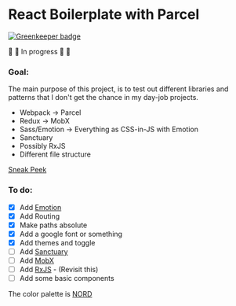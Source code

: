 # React Boilerplate with Parcel

[![Greenkeeper badge](https://badges.greenkeeper.io/dimitrisnl/React-Boilerplate-with-Parcel.svg)](https://greenkeeper.io/)

:construction: :construction: In progress :construction: :construction:

### Goal:

The main purpose of this project, is to test out different libraries and patterns that I don't get the chance in my day-job projects.

* Webpack -> Parcel
* Redux -> MobX
* Sass/Emotion -> Everything as CSS-in-JS with Emotion
* Sanctuary
* Possibly RxJS
* Different file structure

[Sneak Peek](https://happy-elion-21b6f9.netlify.com/)

### To do:

* [x] Add [Emotion](https://github.com/emotion-js/emotion)
* [x] Add Routing
* [x] Make paths absolute
* [x] Add a google font or something
* [x] Add themes and toggle
* [ ] Add [Sanctuary](https://github.com/sanctuary-js/sanctuary)
* [ ] Add [MobX](https://github.com/mobxjs/mobx)
* [ ] Add [RxJS](https://github.com/Reactive-Extensions/RxJS) - (Revisit this)
* [ ] Add some basic components

The color palette is [NORD](https://github.com/arcticicestudio/nord)
